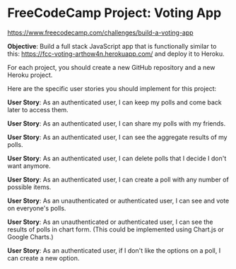 FreeCodeCamp Project: Voting App
===
https://www.freecodecamp.com/challenges/build-a-voting-app


**Objective**: Build a full stack JavaScript app that is functionally similar to this: https://fcc-voting-arthow4n.herokuapp.com/ and deploy it to Heroku.

For each project, you should create a new GitHub repository and a new Heroku project.

Here are the specific user stories you should implement for this project:

**User Story**: As an authenticated user, I can keep my polls and come back later to access them.

**User Story**: As an authenticated user, I can share my polls with my friends.

**User Story**: As an authenticated user, I can see the aggregate results of my polls.

**User Story**: As an authenticated user, I can delete polls that I decide I don't want anymore.

**User Story**: As an authenticated user, I can create a poll with any number of possible items.

**User Story**: As an unauthenticated or authenticated user, I can see and vote on everyone's polls.

**User Story**: As an unauthenticated or authenticated user, I can see the results of polls in chart form. (This could be implemented using Chart.js or Google Charts.)

**User Story**: As an authenticated user, if I don't like the options on a poll, I can create a new option.
